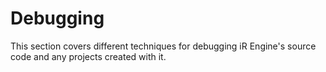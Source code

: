 <!-- import DocCardList from '@theme/DocCardList' -->

# Debugging
This section covers different techniques for debugging iR Engine's source code and any projects created with it.

<!-- <DocCardList /> -->
